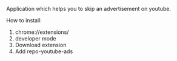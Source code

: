 Application which helps you to skip an advertisement on youtube.

How to install: 
1) chrome://extensions/
2) developer mode
3) Download extension
4) Add repo-youtube-ads
